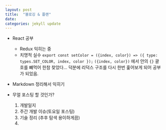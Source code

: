 ```yaml
---
layout: post
title:  "블로깅 & 플랜"
date:
categories: jekyll update
---
```

- React 공부
  - Redux 익히는 중
  - 치명적 실수
  `export const setColor = ({index, color}) => ({
  type: types.SET_COLOR,
  index,
  color
});`
  `({index, color})` 에서 안의 `{}` 괄호를 뺴먹어 한참 찾았다...
  덕분에 리덕스 구조를 다시 한번 훑어보게 되어 공부가 되었음.


- Markdown 정리해서 익히기



- 무얼 포스팅 할 것인가?
  1. 개발일지
  2. 주간 개발 이슈(토요일 포스팅)
  3. 기술 정리 (추후 탐색 용이하게끔)
  4. 